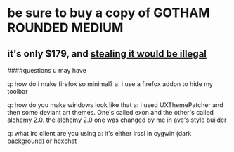 # be sure to buy a copy of <b>GOTHAM ROUNDED MEDIUM</b>
## it's only $179, and [stealing it would be illegal](http://www.ephifonts.com/free-gotham-font-gotham-rounded-medium.html)

####questions u may have

q: how do i make firefox so minimal?
a: i use a firefox addon to hide my toolbar

q: how do you make windows look like that
 a: i used UXThemePatcher and then some deviant art themes. One's called exon and the other's called alchemy 2.0.  the alchemy 2.0 one was changed by me in ave's style builder

q: what irc client are you using
a: it's either irssi in cygwin (dark background) or hexchat
